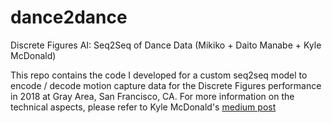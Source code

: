 # dance2dance
Discrete Figures AI: Seq2Seq of Dance Data (Mikiko + Daito Manabe + Kyle McDonald)

This repo contains the code I developed for a custom seq2seq model to encode / decode motion capture data for the Discrete Figures performance in 2018 at Gray Area, San Francisco, CA. For more information on the technical aspects, please refer to Kyle McDonald's [medium post](https://medium.com/@kcimc/discrete-figures-7d9e9c275c47)
